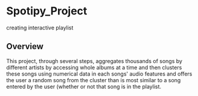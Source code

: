 # Spotipy_Project
creating interactive playlist

## Overview
This project, through several steps, aggregates thousands of songs by different artists by accessing whole
albums at a time and then clusters these songs using numerical data in each songs' audio features and offers 
the user a random song from the cluster than is most similar to a song entered by the user (whether or not 
that song is in the playlist.
